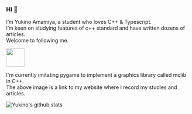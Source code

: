 ### Hi 👋 

I’m Yukino Amamiya, a student who loves C++ & Typescript.  
I’m keen on studying features of c++ standard and have written dozens of articles.  
Welcome to following me.  



<p>
    <a href="https://iamyukino.github.io/">
        <img height="50" src="https://iamyukino.github.io/index/wp-content/index/head/igloo-logo.png">
    </a>
</p>  

I'm currently imitating pygame to implement a graphics library called mclib in C++.  
The above image is a link to my website where I record my studies and articles.

![Yukino's github stats](https://github-readme-stats.vercel.app/api?username=iamyukino&show_icons=true)

